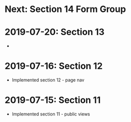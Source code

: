 # Next: Section 14 Form Group



# 2019-07-20: Section 13

-

# 2019-07-16: Section 12

- Implemented section 12 - page nav

# 2019-07-15: Section 11

- Implemented section 11 - public views
